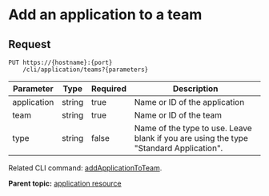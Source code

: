 # Add an application to a team

## Request

```
PUT https://{hostname}:{port}
    /cli/application/teams?{parameters}

```

|Parameter|Type|Required|Description|
|---------|----|--------|-----------|
|application|string|true|Name or ID of the application|
|team|string|true|Name or ID of the team|
|type|string|false|Name of the type to use. Leave blank if you are using the type "Standard Application".|

Related CLI command: [addApplicationToTeam](udclient_addapplicationtoteam.md).

**Parent topic:** [application resource](../../com.ibm.udeploy.api.doc/topics/rest_cli_application.md)

